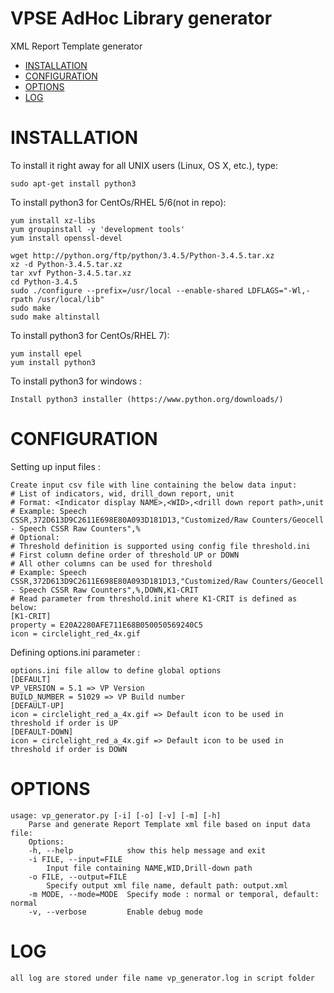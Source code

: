 # VPSE AdHoc Library generator

XML Report Template generator

- [INSTALLATION](#installation)
- [CONFIGURATION](#configuration)
- [OPTIONS](#options)
- [LOG](#log)


# INSTALLATION

To install it right away for all UNIX users (Linux, OS X, etc.), type:

    sudo apt-get install python3

To install python3 for CentOs/RHEL 5/6(not in repo):

    yum install xz-libs
    yum groupinstall -y 'development tools'
    yum install openssl-devel

    wget http://python.org/ftp/python/3.4.5/Python-3.4.5.tar.xz
    xz -d Python-3.4.5.tar.xz
    tar xvf Python-3.4.5.tar.xz
    cd Python-3.4.5
    sudo ./configure --prefix=/usr/local --enable-shared LDFLAGS="-Wl,-rpath /usr/local/lib"
    sudo make
    sudo make altinstall

To install python3 for CentOs/RHEL 7):

    yum install epel
    yum install python3

To install python3 for windows :

    Install python3 installer (https://www.python.org/downloads/)

# CONFIGURATION

Setting up input files :

    Create input csv file with line containing the below data input:
    # List of indicators, wid, drill_down report, unit
    # Format: <Indicator display NAME>,<WID>,<drill down report path>,unit
    # Example: Speech CSSR,372D613D9C2611E698E80A093D181D13,"Customized/Raw Counters/Geocell - Speech CSSR Raw Counters",%
    # Optional:
    # Threshold definition is supported using config file threshold.ini
    # First column define order of threshold UP or DOWN
    # All other columns can be used for threshold
    # Example: Speech CSSR,372D613D9C2611E698E80A093D181D13,"Customized/Raw Counters/Geocell - Speech CSSR Raw Counters",%,DOWN,K1-CRIT
    # Read parameter from threshold.init where K1-CRIT is defined as below: 
    [K1-CRIT]
    property = E20A2280AFE711E68B050050569240C5
    icon = circlelight_red_4x.gif

Defining options.ini parameter :
    
    options.ini file allow to define global options
    [DEFAULT]
    VP_VERSION = 5.1 => VP Version
    BUILD_NUMBER = 51029 => VP Build number
    [DEFAULT-UP]
    icon = circlelight_red_a_4x.gif => Default icon to be used in threshold if order is UP
    [DEFAULT-DOWN]
    icon = circlelight_red_a_4x.gif => Default icon to be used in threshold if order is DOWN
    
    
# OPTIONS

    usage: vp_generator.py [-i] [-o] [-v] [-m] [-h]
        Parse and generate Report Template xml file based on input data file:
        Options:
        -h, --help            show this help message and exit
        -i FILE, --input=FILE
            Input file containing NAME,WID,Drill-down path
        -o FILE, --output=FILE
            Specify output xml file name, default path: output.xml
        -m MODE, --mode=MODE  Specify mode : normal or temporal, default: normal
        -v, --verbose         Enable debug mode


# LOG
    all log are stored under file name vp_generator.log in script folder
